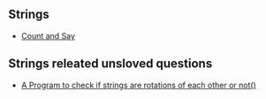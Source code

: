 ## Strings
- [Count and Say](https://leetcode.com/problems/count-and-say/)

## Strings releated unsloved questions
- [A Program to check if strings are rotations of each other or not()](https://www.geeksforgeeks.org/a-program-to-check-if-strings-are-rotations-of-each-other/)